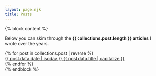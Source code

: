 ```yaml
---
layout: page.njk
title: Posts
---
```


{% block content %}
<p>
  Below you can skim through the <b>{{ collections.post.length }} articles</b> I wrote over the years.
</p>

<div class="posts searchable">
{% for post in collections.post | reverse %}
  <div class="searchable-item">
    <a href="{{ post.url }}" class="ellipsis">
      <div class="">
        <time datetime="{{ post.data.date | isoday }}" class="post-date">{{ post.data.date | isoday }}</time>
        <span class="post-link">{{ post.data.title | capitalize }}</span>
      </div>
    </a>
  </div>
{% endfor %}
</div>
{% endblock %}
